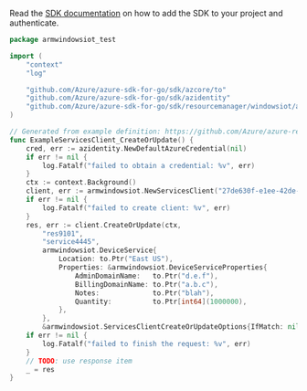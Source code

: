 Read the [SDK documentation](https://github.com/Azure/azure-sdk-for-go/blob/sdk%2Fresourcemanager%2Fwindowsiot%2Farmwindowsiot%2Fv1.0.0/sdk/resourcemanager/windowsiot/armwindowsiot/README.md) on how to add the SDK to your project and authenticate.

```go
package armwindowsiot_test

import (
	"context"
	"log"

	"github.com/Azure/azure-sdk-for-go/sdk/azcore/to"
	"github.com/Azure/azure-sdk-for-go/sdk/azidentity"
	"github.com/Azure/azure-sdk-for-go/sdk/resourcemanager/windowsiot/armwindowsiot"
)

// Generated from example definition: https://github.com/Azure/azure-rest-api-specs/tree/main/specification/windowsiot/resource-manager/Microsoft.WindowsIoT/stable/2019-06-01/examples/Service_Create.json
func ExampleServicesClient_CreateOrUpdate() {
	cred, err := azidentity.NewDefaultAzureCredential(nil)
	if err != nil {
		log.Fatalf("failed to obtain a credential: %v", err)
	}
	ctx := context.Background()
	client, err := armwindowsiot.NewServicesClient("27de630f-e1ee-42de-8849-90def4986454", cred, nil)
	if err != nil {
		log.Fatalf("failed to create client: %v", err)
	}
	res, err := client.CreateOrUpdate(ctx,
		"res9101",
		"service4445",
		armwindowsiot.DeviceService{
			Location: to.Ptr("East US"),
			Properties: &armwindowsiot.DeviceServiceProperties{
				AdminDomainName:   to.Ptr("d.e.f"),
				BillingDomainName: to.Ptr("a.b.c"),
				Notes:             to.Ptr("blah"),
				Quantity:          to.Ptr[int64](1000000),
			},
		},
		&armwindowsiot.ServicesClientCreateOrUpdateOptions{IfMatch: nil})
	if err != nil {
		log.Fatalf("failed to finish the request: %v", err)
	}
	// TODO: use response item
	_ = res
}
```
